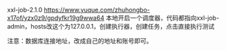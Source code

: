 xxl-job-2.1.0
https://www.yuque.com/zhuhongbo-x17of/yzx0z9/gpdyfkr19g9wwa64
本地开启一个调度器，代码都指向xxl-job-admin，hosts改这个为127.0.0.1，创建执行器，创建任务，点击直接执行测试

注意：数据库连接地址，改成自己的地址和账号即可。
